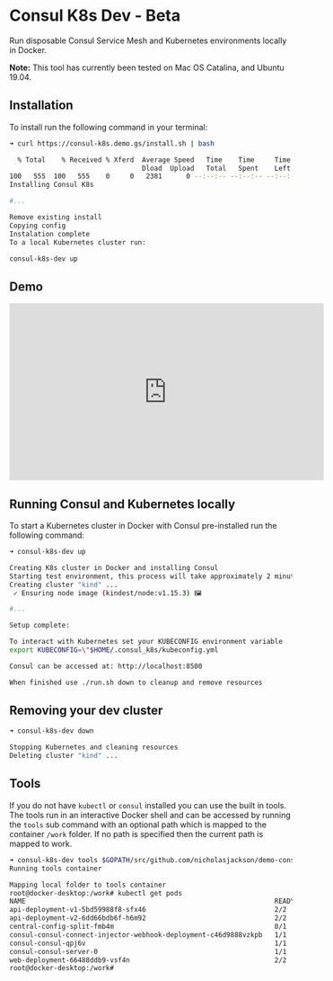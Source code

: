# Consul K8s Dev - Beta
Run disposable Consul Service Mesh and Kubernetes environments locally in Docker.

**Note:** This tool has currently been tested on Mac OS Catalina, and Ubuntu 19.04.

## Installation
To install run the following command in your terminal:

```bash
➜ curl https://consul-k8s.demo.gs/install.sh | bash
```

```bash
  % Total    % Received % Xferd  Average Speed   Time    Time     Time  Current
                                 Dload  Upload   Total   Spent    Left  Speed
100   555  100   555    0     0   2381      0 --:--:-- --:--:-- --:--:--  2381
Installing Consul K8s

#...

Remove existing install
Copying config
Instalation complete
To a local Kubernetes cluster run:

consul-k8s-dev up
```

## Demo

<iframe width="560" height="315" src="https://www.youtube.com/embed/FK0LtLDQLJc" frameborder="0" allow="accelerometer; autoplay; encrypted-media; gyroscope; picture-in-picture" allowfullscreen></iframe>

## Running Consul and Kubernetes locally
To start a Kubernetes cluster in Docker with Consul pre-installed run the following command:

```bash
➜ consul-k8s-dev up
```

```bash
Creating K8s cluster in Docker and installing Consul
Starting test environment, this process will take approximately 2 minutes
Creating cluster "kind" ...
 ✓ Ensuring node image (kindest/node:v1.15.3) 🖼

#...

Setup complete:

To interact with Kubernetes set your KUBECONFIG environment variable
export KUBECONFIG=\"$HOME/.consul_k8s/kubeconfig.yml

Consul can be accessed at: http://localhost:8500

When finished use ./run.sh down to cleanup and remove resources
```

## Removing your dev cluster

```bash
➜ consul-k8s-dev down
```

```bash
Stopping Kubernetes and cleaning resources
Deleting cluster "kind" ...
```

## Tools
If you do not have `kubectl` or `consul` installed you can use the built in tools. The tools run in an interactive
Docker shell and can be accessed by running the `tools` sub command with an optional path which is mapped to the 
container `/work` folder. If no path is specified then the current path is mapped to work.

```bash
➜ consul-k8s-dev tools $GOPATH/src/github.com/nicholasjackson/demo-consul-service-mesh/kubernetes/traffic_splitting
Running tools container

Mapping local folder to tools container
root@docker-desktop:/work# kubectl get pods
NAME                                                              READY   STATUS      RESTARTS   AGE
api-deployment-v1-5bd59988f8-sfx46                                2/2     Running     0          11m
api-deployment-v2-6dd66bdb6f-h6m92                                2/2     Running     0          11m
central-config-split-fmb4m                                        0/1     Completed   0          11m
consul-consul-connect-injector-webhook-deployment-c46d9888vzkpb   1/1     Running     0          22m
consul-consul-qpj6v                                               1/1     Running     0          22m
consul-consul-server-0                                            1/1     Running     0          22m
web-deployment-66488ddb9-vsf4n                                    2/2     Running     0          11m
root@docker-desktop:/work#
```
